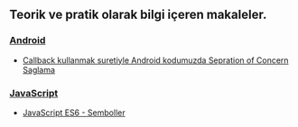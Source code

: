 ## Teorik ve pratik olarak bilgi içeren makaleler.

### [**Android**](Android)
- [Callback kullanmak suretiyle Android kodumuzda Sepration of Concern Saglama](android/android-callback-ile-separation-of-concerns.md)

### [**JavaScript**](JavaScript)
- [JavaScript ES6 - Semboller](javascript/es6-semboller.md)
